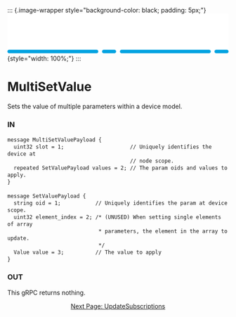 ::: {.image-wrapper style="background-color: black; padding: 5px;"}
![Catena Logo](images/Catena%20Logo_PMS2191%20&%20White.png){style="width: 100%;"}
:::

# MultiSetValue
Sets the value of multiple parameters within a device model.

### IN
```
message MultiSetValuePayload {
  uint32 slot = 1;                     // Uniquely identifies the device at
                                       // node scope.
  repeated SetValuePayload values = 2; // The param oids and values to apply.
}

message SetValuePayload {
  string oid = 1;           // Uniquely identifies the param at device scope.
  uint32 element_index = 2; /* (UNUSED) When setting single elements of array
                             * parameters, the element in the array to update.
                             */
  Value value = 3;          // The value to apply
}
```

### OUT
This gRPC returns nothing.

<div style="text-align: center">

[Next Page: UpdateSubscriptions](UpdateSubscriptions.html)

</div>